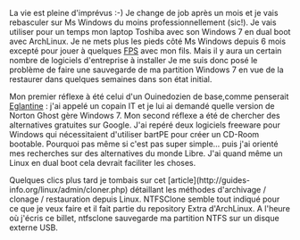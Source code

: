 <!-- title: Clonage NTFS -->
<!-- category: GNU/Linux -->

La vie est pleine d'imprévus :-) Je change de job après un mois et je vais
rebasculer sur Ms Windows du moins professionnellement (sic!). Je vais utiliser
pour un temps mon laptop Toshiba avec son Windows 7 en dual boot avec ArchLinux.<!-- more -->
Je ne mets plus les pieds côté Ms Windows depuis 6 mois excepté pour jouer à
quelques [FPS](http://fr.wikipedia.org/wiki/First-person_shooter) avec mon fils.
Mais il y aura un certain nombre de logiciels d'entreprise à installer Je me
suis donc posé le problème de faire une sauvegarde de ma partition Windows 7
en vue de la restaurer dans quelques semaines dans son état initial.

Mon premier réflexe à été celui d'un Ouinedozien de base,comme penserait
[Eglantine](http://eelo.lgm.free.fr/) : j'ai appelé un copain IT et je lui ai
demandé quelle version de Norton Ghost gère Windows 7. Mon second réflexe a
été de chercher des alternatives gratuites sur Google. J'ai repéré deux
logiciels freeware pour Windows qui nécessitaient d'utiliser bartPE pour créer
un CD-Room bootable. Pourquoi pas même si c'est pas super simple... puis j'ai
orienté mes recherches sur des alternatives du monde Libre. J'ai quand même un
Linux en dual boot cela devrait faciliter les choses.

Quelques clics plus tard je tombais sur cet [article](http://guides-
info.org/linux/admin/cloner.php) détaillant les méthodes d'archivage / clonage
/ restauration depuis Linux. NTFSClone semble tout indiqué pour ce que je veux
faire et il fait partie du repository Extra d'ArchLinux. A l'heure où j'écris
ce billet, ntfsclone sauvegarde ma partition NTFS sur un disque externe USB.